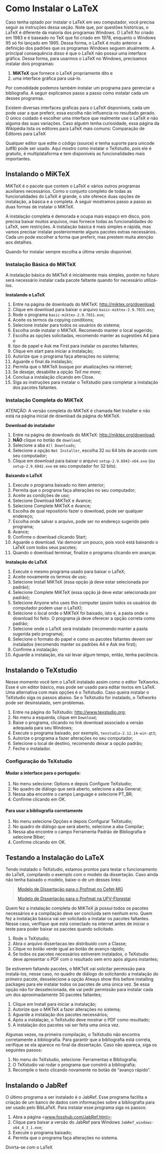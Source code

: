 # Como Instalar o LaTeX

Caso tenha optado por instalar o LaTeX em seu computador, você precisa seguir
as instruções dessa seção. Note que, por questões históricas, o LaTeX é
diferente da maioria dos programas Windows. O LaTeX foi criado em 1983 e é
baseado no TeX que foi criado em 1978, enquanto o Windows 95 só foi lançado em
1995.
Dessa forma, o LaTeX é muito anterior a definição dos padrões que os
programas Windows seguem atualmente. A principal consequência disso é que
o LaTeX não possui uma interface gráfica. Dessa forma, para usarmos o
LaTeX no Windows, precisamos instalar dois programas:

1. __MiKTeX__ que fornece o LaTeX propriamente dito e
2. uma interface gráfica para usá-lo.

Por comodidade podemos também instalar um programa para gerenciar a
bibliografia. A seguir explicamos passo a passo como instalar cada um desses
programas.

Existem diversas interfaces gráficas para o LaTeX disponíveis, cada um pode
usar a que preferir, essa escolha não influencia no resultado gerado. O único
cuidado é escolher uma interface que realmente use o LaTeX e não alguma das
suas variações. Caso alguém tenha curiosidade, essa página da Wikipédia lista
os editores para LaTeX mais comuns: Comparação de Editores para LaTeX

Qualquer editor que edite o código (source) e tenha suporte para unicode (utf8)
pode ser usado. Aqui mostro como instalar o TeXstudio, pois ele é gratuito, é
multiplataforma e tem disponíveis as funcionalidades mais importantes.

## Instalando o MiKTeX

MiKTeX é o pacote que contem o LaTeX e vários outros programas auxiliares
necessários. Como o conjunto completo de todas as funcionalidades do LaTeX é
grande, o site oferece duas opções de instalação, a básica e a completa. A
seguir mostramos passo a passo as duas formas de instalar o MiKTeX.

A instalação completa é demorada e ocupa mais espaço em disco, pois precisa
baixar muitos arquivos, mas fornece todas as funcionalidades do LaTeX, sem
restrições. A instalação básica é mais simples e rápida, mas vamos precisar
instalar posteriormente alguns pacotes extras necessários. Cada um pode
escolher a forma que preferir, mas prestem muita atenção aos detalhes.

Quando for instalar sempre escolha a última versão
disponível.

### Instalação Básica do MiKTeX

A instalação básica do MiKTeX é inicialmente mais simples, porém no futuro será
necessário instalar cada pacote faltante quando for necessário utilizá-los.

__Instalando o LaTeX__

1. Entre na página de downloads do MiKTeX: <http://miktex.org/download>;
1. Clique em download para baixar o arquivo `basic-miktex-2.9.7031.exe`;
1. Rode o programa `basic-miktex-2.9.7031.exe`;
1. Aceite os termos da copying conditions;
1. Selecione instalar para todos os usuários do sistema;
1. Escolha onde instalar o MiKTeX. Recomendo manter o local sugerido;
1. Escolha as opções solicitadas, recomendo manter as sugestões A4 para o
1. tipo de papel e Ask me First para instalar os pacotes faltantes;
1. Clique em start para iniciar a instalação;
1. Autorize que o programa faça alterações no sistema;
1. Aguarde o final da instalação;
1. Permita que o MiKTeX busque por atualizações na internet;
1. Se desejar, desabilite a opção _Tell me more_;
1. Conclua a instalação clicando em Close.
1. Siga as instruções para instalar o TeXstudio para completar a
   instalação dos pacotes faltantes.

### Instalação Completa do MiKTeX

ATENÇÃO: A versão completa do MiKTeX é chamada Net Installer e não está na
página inicial de download da página do MiKTeX.

__Download do instalador__

1. Entre na página de downloads do MiKTeX: <http://miktex.org/download>;
1. __NÃO__ clique no botão de `download`;
1. Selecione a aba `All Downloads`;
1. Selecione a opção `Net Installer`, escolha 32 ou 64 bits de acordo com
   seu computador;
1. Clique em download para baixar o arquivo `setup-2.9.6942-x64.exe` (ou
   `setup-2.9.6942.exe` se seu computador for 32 bits).

__Baixando o LaTeX__

1. Execute o programa baixado no item anterior;
1. Permita que o programa faça alterações no seu computador;
1. Aceite as condições de uso;
1. Selecione Download MiKTeX e Avance;
1. Selecione Complete MiKTeX e Avance;
1. Escolha de qual repositório fazer o download, pode ser qualquer
   endereço;
1. Escolha onde salvar o arquivo, pode ser no endereço sugerido pelo
   programa;
1. Avance;
1. Confirme o download clicando Start;
1. Aguarde o download. Vai demorar um pouco, pois você está baixando o
   LaTeX com todos seus pacotes;
1. Quando o download terminar, finalize o programa clicando em avançar.

__Instalação do LaTeX__

1. Execute o mesmo programa usado para baixar o LaTeX;
1. Aceite novamente os termos de uso;
1. Selecione Install MiKTeX (essa opção já deve estar selecionada por
   padrão);
1. Selecione Complete MiKTeX (essa opção já deve estar selecionada por
   padrão);
1. Selecione Anyone who uses this computer (assim todos os usuários do
   computador podem usar o LaTeX);
1. Selecione o local onde o MiKTeX foi baixado, isto é, a pasta onde o
   download foi feito. O programa já deve oferecer a opção correta como
   padrão;
1. Selecione onde o LaTeX será instalado (recomendo manter a pasta
   sugerida pelo programa);
1. Selecione o formato do papel e como os pacotes faltantes devem ser
   instalados (recomendo manter os padrões A4 e Ask me first);
1. Confirme a instalação;
1. Aguarde a instalação, ela vai levar algum tempo, então, tenha
   paciência.

## Instalando o TeXstudio

Nesse momento você tem o LaTeX instalado assim como o editor TeXworks. Esse é
um editor básico, mas pode ser usado para editar textos em LaTeX. Uma
alternativa com mais opções é o TeXstudio. Caso queira instalar o TeXstudio
siga os passos abaixo. Se o TeXstudio for instalado, o TeXworks pode ser
desinstalado, sem problemas.

1. Entre na página do TeXstudio: <http://www.texstudio.org>;
1. No menu a esquerda, clique em `Download`;
1. Baixe o programa, clicando no link download associado a versão adequada
   para seu Windows;
1. Execute o programa baixado, por exemplo, `texstudio-2.12.14-win-qt5`;
1. Autorize o programa a fazer alterações no seu computador;
1. Selecione o local de destino, recomendo deixar a opção padrão;
1. Feche o instalador.

### Configuração do TeXstudio

#### Mudar a interface para o português:

1. No menu selecione: Options e depois Configure TeXstudio;
1. No quadro de diálogo que será aberto, selecione a aba General;
1. Nessa aba encontre o campo Language e selecione PT_BR;
1. Confirme clicando em OK.

#### Para usar a bibliografia corretamente

1. No menu selecione Opções e depois Configurar TeXstudio;
1. No quadro de diálogo que será aberto, selecione a aba Compilar;
1. Nessa aba encontre o campo Ferramenta Padrão de Bibliografia e
   selecione Biber;
1. Confirme clicando em OK.

## Testando a Instalação do LaTeX

Tendo instalado o TeXstudio, estamos prontos para testar o funcionamento do
LaTeX, compilando o exemplo com o modelo da dissertação. Caso ainda não tenha
baixado o modelo, baixe-o de um desses links:

> [Modelo de Dissertação para o Profmat no Cefet-MG](https://drive.google.com/file/d/1mUtDDYPk7upp-BH1NBOOUNEfff8PJyWy/view?usp=sharing)
>
> [Modelo de Dissertação para o Profmat na UFV-Florestal](https://drive.google.com/file/d/1wgMJzBQPrzUlgMvTXmVcA9YA-o5rYSKJ/view?usp=sharing)

Quem fez a instalação completa do MiKTeX já possui todos os pacotes necessários
e a compilação deve ser concluída sem nenhum erro. Quem fez a instalação básica
vai ser solicitado a instalar os pacotes faltantes. Nesse caso, verifique que
está conectado na internet antes de iniciar o teste para poder baixar os
pacotes quando solicitado.

1. Rode o TeXstudio;
1. Abra o arquivo dissertacao.tex distribuído com a Classe;
1. Clique no botão verde igual ao botão de avanço rápido;
1. Se todos os pacotes necessários estiverem instalados, o TeXstudio deve
   apresentar o PDF com o resultado sem erro após alguns instantes;

Se estiverem faltando pacotes, o MiKTeX vai solicitar permissão para
instalá-los, nesse caso, no quadro de diálogo do solicitando a instalação do
primeiro pacote, desselecione a opção Always show this before installing
packages para ele instalar todos os pacotes de uma única vez. Se essa opção não
for desselecionada, ele vai pedir permissão para instalar cada um dos
aproximadamente 30 pacotes faltantes;

1. Clique em Install para iniciar a instalação;
1. Autorize que o MiKTeX a fazer alterações no sistema;
1. Aguarde a instalação dos pacotes necessários;
1. Após a instalação, o TeXstudio deve mostrar o PDF como resultado;
1. A instalação dos pacotes vai ser feita uma única vez.

Algumas vezes, na primeira compilação, o TeXstudio não encontra corretamente a
bibliografia. Para garantir que a bibliografia está correta, verifique se ela
aparece no final da dissertação. Caso não apareça, siga os seguintes passos:

1. No menu do TeXstudio, selecione: Ferramentas e Bibliografia;
1. O TeXstudio vai rodar o programa que constrói a bibliografia;
1. Recompile o texto clicando novamente no botão de “avanço rápido”.

## Instalando o JabRef

O último programa a ser instalado é o JabRef. Esse programa facilita a criação
de um banco de dados com informações sobre a bibliografia para ser usado pelo
BibLaTeX. Para instalar esse programa siga os passos:

1. Abra a página <www.fosshub.com/JabRef.html>;
1. Clique para baixar a versão do JabRef para Windows `JabRef_windows-x64_4_3_1.exe`;
1. Execute o programa baixado;
1. Permita que o programa faça alterações no sistema.

Divirta-se com o LaTeX

